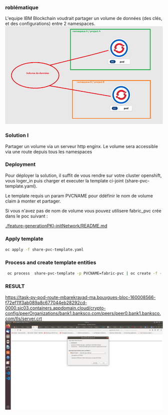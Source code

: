 ### roblématique

L'equipe IBM  Blockchain voudrait partager un volume de données (des clés, et des configurations) entre 2 namespaces.
![problématique](./img/challeng.gif) 

### Solution I

Partager un volume via un serveur http enginx.
Le volume sera accessible via une route depuis tous les namespaces
### Deployment

Pour déployer la solution, il suffit de vous rendre sur votre cluster openshift, vous loger_in puis charger et executer la template ci-joint (share-pvc-template.yaml).

Le template requis un param PVCNAME pour ddéfinir le nom de volume claim à monter et partager.

Si vous n'avez pas de nom de volume vous pouvez utilisere fabric_pvc crée dans le poc suivant :

[./feature-generationPKI-initNetwork/README.md](https://eu-de.git.cloud.ibm.com/gbs-rh/devops/refimps/g4sam1/bouygues-bloc/bouygues-blockchain/bouygues-poc/-/blob/feature-generationPKI-initNetwork/README.md)

### Apply template
```sh 
oc apply -f share-pvc-template.yaml
```
### Process and create template entities

```sh
 oc process  share-pvc-template -p PVCNAME=fabric-pvc | oc create -f -
``` 
### RESULT
https://task-pv-pod-route-mbarekrayad-ma.bouygues-bloc-160008566-f72ef11f3ab089a8c677044eb28292cd-0000.sjc03.containers.appdomain.cloud/crypto-config/peerOrganizations/bank1.banksco.com/peers/peer0.bank1.banksco.com/tls/server.crt
![result](./img/result.png)
